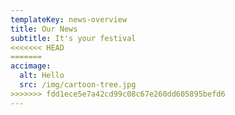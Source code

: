 ```yaml
---
templateKey: news-overview
title: Our News
subtitle: It's your festival
<<<<<<< HEAD
=======
accimage:
  alt: Hello
  src: /img/cartoon-tree.jpg
>>>>>>> fdd1ece5e7a42cd99c08c67e260dd605895befd6
---
```


